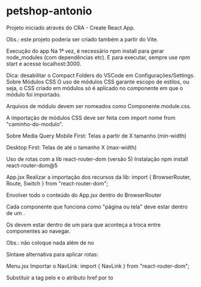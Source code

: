 # petshop-antonio

Projeto iniciado através do CRA - Create React App.

Obs.: este projeto poderia ser criado também a partir do Vite.

Execução do app
Na 1ª vez, é necessário npm install para gerar node_modules (com dependências etc). E para executar, sempre use npm start e acesse localhost:3000.

Dica: desabilitar o Compact Folders do VSCode em Configurações/Settings.
Sobre Módulos CSS
O uso de módulos CSS garante escopo de estilos, ou seja, o CSS criado em módulos só é aplicado no componente em que o módulo foi importado.

Arquivos de módulo devem ser nomeados como Componente.module.css.

A importação de módulos CSS deve ser feita com import nome from "caminho-do-modulo".

Sobre Media Query
Mobile First:
Telas a partir de X tamanho (min-width)

Desktop First:
Telas de até o tamanho X (max-width)

Uso de rotas com a lib react-router-dom (versão 5)
Instalação
npm install react-router-dom@5

App.jsx
Realizar a importação dos recursos da lib: import { BrowserRouter, Route, Switch } from "react-router-dom";

Envolver todo o conteúdo do App.jsx dentro do BrowserRouter

Cada componente que funciona como "página ou tela" deve estar dentro de um <Route>.

Os <Route> devem estar dentro de um <Switch> para que aconteça a troca entre componentes ao navegar.

Obs.: não coloque nada além de <Route> no <Switch>

Sintaxe alternativa para aplicar rotas:
<Route exact path="/" component={Home}>

<Route path="/produtos" component={Produtos}>

<Route path="/sobre" component={Sobre}>

<Route path="/contato" component={Contato}>

Menu.jsx
Importar o NavLink: import { NavLink } from "react-router-dom";

Substituir a tag <a> pelo <NavLink> e o atributo href por to
